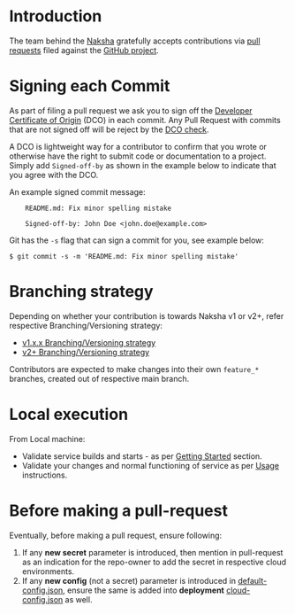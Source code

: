 # Introduction

The team behind the [Naksha](https://github.com/xeus2001/xyz-hub) gratefully accepts contributions via
[pull requests](https://help.github.com/articles/about-pull-requests/) filed against the
[GitHub project](https://github.com/xeus2001/xyz-hub/pulls).

# Signing each Commit

As part of filing a pull request we ask you to sign off the
[Developer Certificate of Origin](https://developercertificate.org/) (DCO) in each commit.
Any Pull Request with commits that are not signed off will be reject by the
[DCO check](https://probot.github.io/apps/dco/).

A DCO is lightweight way for a contributor to confirm that you wrote or otherwise have the right
to submit code or documentation to a project. Simply add `Signed-off-by` as shown in the example below
to indicate that you agree with the DCO.

An example signed commit message:

```
    README.md: Fix minor spelling mistake

    Signed-off-by: John Doe <john.doe@example.com>
```

Git has the `-s` flag that can sign a commit for you, see example below:

`$ git commit -s -m 'README.md: Fix minor spelling mistake'`

# Branching strategy

Depending on whether your contribution is towards Naksha v1 or v2+, refer respective Branching/Versioning strategy:

* [v1.x.x Branching/Versioning strategy](docs/BRANCHING_v1.md)
* [v2+ Branching/Versioning strategy](docs/BRANCHING.md)

Contributors are expected to make changes into their own `feature_*` branches, created out of respective main branch. 

# Local execution

From Local machine:
* Validate service builds and starts - as per [Getting Started](README.md#getting-started) section.
* Validate your changes and normal functioning of service as per [Usage](README.md#usage) instructions.

# Before making a pull-request

Eventually, before making a pull request, ensure following:

1. If any **new secret** parameter is introduced, then mention in pull-request as an indication for the repo-owner to add the secret in respective cloud environments.
2. If any **new config** (not a secret) parameter is introduced in [default-config.json](here-naksha-lib-hub/src/main/resources/config/default-config.json),
ensure the same is added into **deployment** [cloud-config.json](deployment/codedeploy/contents/naksha-hub/.config/cloud-config.json) as well.
